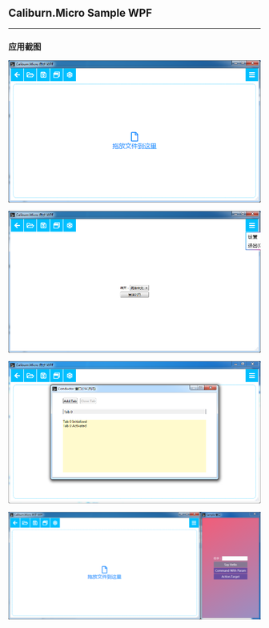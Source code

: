 ## Caliburn.Micro Sample WPF

---

### 应用截图

![Drag and Drop](./images/Snipaste_2018-09-30_16-40-53.png)

![Settings](./images/Snipaste_2018-09-30_16-41-14.png)

![Conductor window](./images/Snipaste_2018-09-30_16-46-33.png)

![Sample Window](./images/Snipaste_2018-09-30_16-41-46.png)